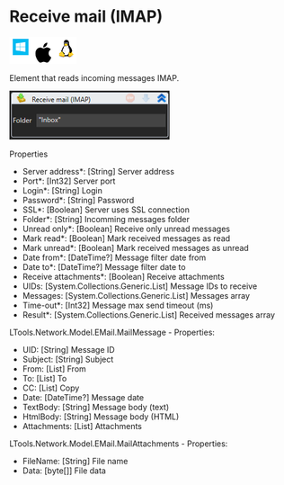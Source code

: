# Receive mail (IMAP)

![](<../../../.gitbook/assets/image (38).png>)

Element that reads incoming messages IMAP.

![](<../../../.gitbook/assets/image (194).png>)

Properties

* Server address\*: \[String] Server address
* Port\*: \[Int32] Server port
* Login\*: \[String] Login
* Password\*: \[String] Password
* SSL\*: \[Boolean] Server uses SSL connection
* Folder\*: \[String] Incomming messages folder
* Unread only\*: \[Boolean] Receive only unread messages
* Mark read\*: \[Boolean] Mark received messages as read
* Mark unread\*: \[Boolean] Mark received messages as unread
* Date from\*: \[DateTime?] Message filter date from
* Date to\*: \[DateTime?] Message filter date to
* Receive attachments\*: \[Boolean] Receive attachments
* UIDs: \[System.Collections.Generic.List] Message IDs to receive
* Messages: \[System.Collections.Generic.List] Messages array
* Time-out\*: \[Int32] Message max send timeout (ms)
* Result\*: \[System.Collections.Generic.List] Received messages array

LTools.Network.Model.EMail.MailMessage - Properties:

* UID: \[String] Message ID
* Subject: \[String] Subject
* From: \[List] From
* To: \[List] To
* CC: \[List] Copy
* Date: \[DateTime?] Message date
* TextBody: \[String] Message body (text)
* HtmlBody: \[String] Message body (HTML)
* Attachments: \[List] Attachments

LTools.Network.Model.EMail.MailAttachments - Properties:

* FileName: \[String] File name
* Data: \[byte\[]] File data
